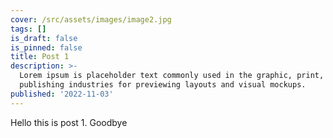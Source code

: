 ```yaml
---
cover: /src/assets/images/image2.jpg
tags: []
is_draft: false
is_pinned: false
title: Post 1
description: >-
  Lorem ipsum is placeholder text commonly used in the graphic, print, and
  publishing industries for previewing layouts and visual mockups. 
published: '2022-11-03'
---
```


Hello this is post 1. Goodbye
